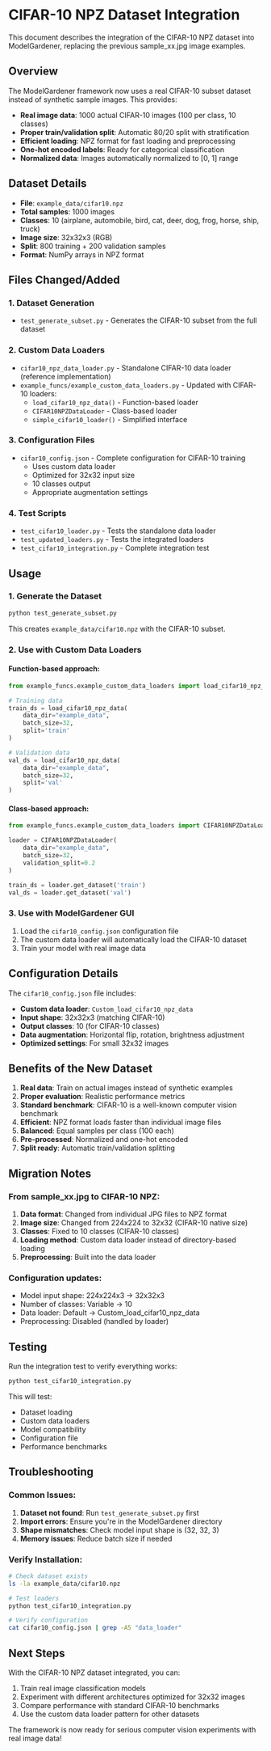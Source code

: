 # CIFAR-10 NPZ Dataset Integration

This document describes the integration of the CIFAR-10 NPZ dataset into ModelGardener, replacing the previous sample_xx.jpg image examples.

## Overview

The ModelGardener framework now uses a real CIFAR-10 subset dataset instead of synthetic sample images. This provides:

- **Real image data**: 1000 actual CIFAR-10 images (100 per class, 10 classes)
- **Proper train/validation split**: Automatic 80/20 split with stratification
- **Efficient loading**: NPZ format for fast loading and preprocessing
- **One-hot encoded labels**: Ready for categorical classification
- **Normalized data**: Images automatically normalized to [0, 1] range

## Dataset Details

- **File**: `example_data/cifar10.npz`
- **Total samples**: 1000 images
- **Classes**: 10 (airplane, automobile, bird, cat, deer, dog, frog, horse, ship, truck)
- **Image size**: 32x32x3 (RGB)
- **Split**: 800 training + 200 validation samples
- **Format**: NumPy arrays in NPZ format

## Files Changed/Added

### 1. Dataset Generation
- `test_generate_subset.py` - Generates the CIFAR-10 subset from the full dataset

### 2. Custom Data Loaders
- `cifar10_npz_data_loader.py` - Standalone CIFAR-10 data loader (reference implementation)
- `example_funcs/example_custom_data_loaders.py` - Updated with CIFAR-10 loaders:
  - `load_cifar10_npz_data()` - Function-based loader
  - `CIFAR10NPZDataLoader` - Class-based loader  
  - `simple_cifar10_loader()` - Simplified interface

### 3. Configuration Files
- `cifar10_config.json` - Complete configuration for CIFAR-10 training
  - Uses custom data loader
  - Optimized for 32x32 input size
  - 10 classes output
  - Appropriate augmentation settings

### 4. Test Scripts
- `test_cifar10_loader.py` - Tests the standalone data loader
- `test_updated_loaders.py` - Tests the integrated loaders
- `test_cifar10_integration.py` - Complete integration test

## Usage

### 1. Generate the Dataset

```bash
python test_generate_subset.py
```

This creates `example_data/cifar10.npz` with the CIFAR-10 subset.

### 2. Use with Custom Data Loaders

#### Function-based approach:
```python
from example_funcs.example_custom_data_loaders import load_cifar10_npz_data

# Training data
train_ds = load_cifar10_npz_data(
    data_dir="example_data",
    batch_size=32,
    split='train'
)

# Validation data
val_ds = load_cifar10_npz_data(
    data_dir="example_data",
    batch_size=32,
    split='val'
)
```

#### Class-based approach:
```python
from example_funcs.example_custom_data_loaders import CIFAR10NPZDataLoader

loader = CIFAR10NPZDataLoader(
    data_dir="example_data",
    batch_size=32,
    validation_split=0.2
)

train_ds = loader.get_dataset('train')
val_ds = loader.get_dataset('val')
```

### 3. Use with ModelGardener GUI

1. Load the `cifar10_config.json` configuration file
2. The custom data loader will automatically load the CIFAR-10 dataset
3. Train your model with real image data

## Configuration Details

The `cifar10_config.json` file includes:

- **Custom data loader**: `Custom_load_cifar10_npz_data`
- **Input shape**: 32x32x3 (matching CIFAR-10)
- **Output classes**: 10 (for CIFAR-10 classes)
- **Data augmentation**: Horizontal flip, rotation, brightness adjustment
- **Optimized settings**: For small 32x32 images

## Benefits of the New Dataset

1. **Real data**: Train on actual images instead of synthetic examples
2. **Proper evaluation**: Realistic performance metrics
3. **Standard benchmark**: CIFAR-10 is a well-known computer vision benchmark
4. **Efficient**: NPZ format loads faster than individual image files
5. **Balanced**: Equal samples per class (100 each)
6. **Pre-processed**: Normalized and one-hot encoded
7. **Split ready**: Automatic train/validation splitting

## Migration Notes

### From sample_xx.jpg to CIFAR-10 NPZ:

1. **Data format**: Changed from individual JPG files to NPZ format
2. **Image size**: Changed from 224x224 to 32x32 (CIFAR-10 native size)
3. **Classes**: Fixed to 10 classes (CIFAR-10 classes)
4. **Loading method**: Custom data loader instead of directory-based loading
5. **Preprocessing**: Built into the data loader

### Configuration updates:
- Model input shape: 224x224x3 → 32x32x3
- Number of classes: Variable → 10
- Data loader: Default → Custom_load_cifar10_npz_data
- Preprocessing: Disabled (handled by loader)

## Testing

Run the integration test to verify everything works:

```bash
python test_cifar10_integration.py
```

This will test:
- Dataset loading
- Custom data loaders
- Model compatibility
- Configuration file
- Performance benchmarks

## Troubleshooting

### Common Issues:

1. **Dataset not found**: Run `test_generate_subset.py` first
2. **Import errors**: Ensure you're in the ModelGardener directory
3. **Shape mismatches**: Check model input shape is (32, 32, 3)
4. **Memory issues**: Reduce batch size if needed

### Verify Installation:
```bash
# Check dataset exists
ls -la example_data/cifar10.npz

# Test loaders
python test_cifar10_integration.py

# Verify configuration
cat cifar10_config.json | grep -A5 "data_loader"
```

## Next Steps

With the CIFAR-10 NPZ dataset integrated, you can:

1. Train real image classification models
2. Experiment with different architectures optimized for 32x32 images
3. Compare performance with standard CIFAR-10 benchmarks
4. Use the custom data loader pattern for other datasets

The framework is now ready for serious computer vision experiments with real image data!
